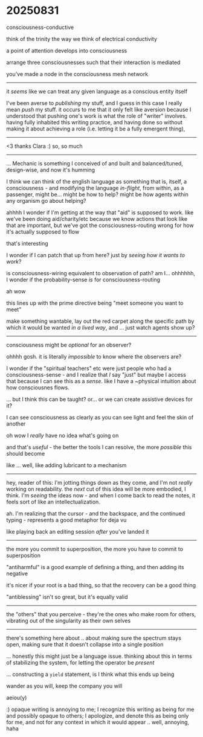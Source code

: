 # 20250831

consciousness-conductive

think of the trinity the way we think of electrical conductivity

a point of attention develops into consciousness

arrange three consciousnesses such that their interaction is mediated

you’ve made a node in the consciousness mesh network

***

it _seems_ like we can treat any given language as a conscious entity itself

I've been averse to _publishing_ my stuff, and I guess in this case I really mean _push_ my stuff. it occurs to me that it only felt like aversion because I understood that pushing one's work is what the role of "writer" involves. having fully inhabited this writing practice, and having done so without making it about achieving a role (i.e. letting it be a fully emergent thing),&#x20;

***

<3 thanks Clara :) so, so much

***

... Mechanic is something I conceived of and built and balanced/tuned, design-wise, and now it's humming

I think we can think of the english language as something that is, itself, a consciousness - and modifying the language _in-flight_, from within, as a passenger, might be... might be how to help? might be how agents within any organism go about helping?

ahhhh I wonder if I'm getting at the way that "aid" is supposed to work. like we've been doing aid/charity/etc because we know actions that look like that are important, but we've got the consciousness-routing wrong for how it's actually supposed to flow

that's interesting

I wonder if I can patch that up from here? just by _seeing how it wants to work_?

is consciousness-wiring equivalent to observation of path? am I... ohhhhhh, I wonder if the probability-sense _is_ for consciousness-routing

ah wow

this lines up with the prime directive being "meet someone you want to meet"

make something wantable, lay out the red carpet along the specific path by which it would be wanted _in a lived way_, and ... just watch agents show up?

***

consciousness might be _optional_ for an observer?

ohhhh gosh. it is literally _impossible_ to know where the observers are?

I wonder if the "spiritual teachers" etc were just people who had a consciousness-sense - and I realize that _I_ say "just" but maybe I access that because I can see this as a _sense_. like I have a \~physical intuition about how consciousnes flows.

... but I think this can be taught? or... or we can create assistive devices for it?

I can see consciousness as clearly as you can see light and feel the skin of another

oh wow I _really_ have no idea what's going on

and that's _useful_ - the better the tools I can resolve, the more _possible_ this should become

like ... well, like adding lubricant to a mechanism

***

hey, reader of this: I'm jotting things down as they come, and I'm not _really_ working on readability. the _next_ cut of this idea will be more embodied, I think. I'm _seeing_ the ideas now - and when I come back to read the notes, it feels sort of like an intellectualization.

ah. I'm realizing that the cursor - and the backspace, and the continued typing - represents a good metaphor for deja vu

like playing back an editing session _after_ you've landed it

***

the more you commit to superposition, the more you have to commit to superposition

"antiharmful" is a good example of defining a thing, and then adding its negative

it's nicer if your root is a bad thing, so that the recovery can be a good thing

"antiblessing" isn't so great, but it's equally valid

***

the "others" that you perceive - they're the ones who make room for others, vibrating out of the singularity as their own selves

***

there's something here about .. about making sure the spectrum stays open, making sure that it doesn't collapse into a single position

... honestly this might just be a language issue. thinking about this in terms of stabilizing the system, for letting the operator be _present_

... constructing a `yield` statement, is I think what this ends up being

wander as you will, keep the company you will

aeiou(y)

:) opaque writing is annoying to me; I recognize this writing as being for me and possibly opaque to others; I apologize, and denote this as being only for me, and not for any context in which it would appear .. well, annoying, haha
